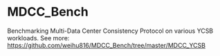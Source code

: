 # MDCC_Bench
Benchmarking Multi-Data Center Consistency Protocol on various YCSB workloads.
See more:
https://github.com/weihu816/MDCC_Bench/tree/master/MDCC_YCSB
